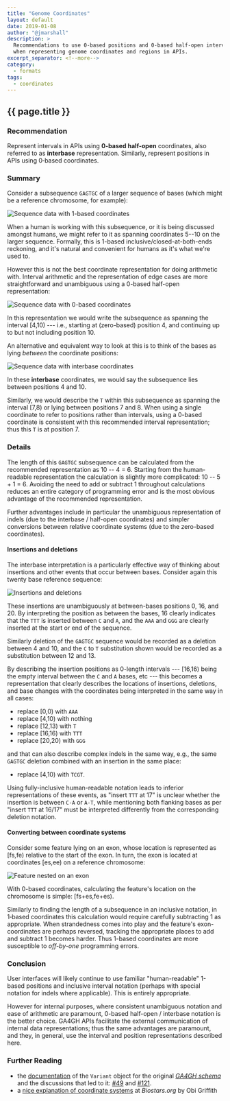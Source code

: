 ```yaml
---
title: "Genome Coordinates"
layout: default
date: 2019-01-08
author: "@jmarshall"
description: >
  Recommendations to use 0-based positions and 0-based half-open intervals
  when representing genome coordinates and regions in APIs.
excerpt_separator: <!--more-->
category:
  - formats
tags:
  - coordinates
---
```


## {{ page.title }}

### Recommendation

Represent intervals in APIs using **0-based half-open** coordinates, also referred to as **interbase** representation.
Similarly, represent positions in APIs using 0‑based coordinates.

### Summary

Consider a subsequence `GAGTGC` of a larger sequence of bases (which might be a reference chromosome, for example):

![Sequence data with 1-based coordinates](1-based.svg)

When a human is working with this subsequence, or it is being discussed amongst humans, we might refer to it as spanning coordinates 5--10 on the larger sequence.
Formally, this is 1-based inclusive/closed-at-both-ends reckoning, and it's natural and convenient for humans as it's what we're used to.

However this is not the best coordinate representation for doing arithmetic with.
Interval arithmetic and the representation of edge cases are more straightforward and unambiguous using a 0-based half-open representation:

![Sequence data with 0-based coordinates](0-based.svg)

In this representation we would write the subsequence as spanning the interval \[4,10) --- i.e., starting at (zero-based) position 4, and continuing up to but not including position 10.

An alternative and equivalent way to look at this is to think of the bases as lying _between_ the coordinate positions:

![Sequence data with interbase coordinates](interbase.svg)

In these **interbase** coordinates, we would say the subsequence lies between positions 4 and 10.

Similarly, we would describe the `T` within this subsequence as spanning the interval \[7,8) or lying between positions 7 and 8.
When using a single coordinate to refer to positions rather than intervals, using a 0-based coordinate is consistent with this recommended interval representation; thus this `T` is at position 7.

### Details

The length of this `GAGTGC` subsequence can be calculated from the recommended representation as 10 -- 4 = 6.
Starting from the human-readable representation the calculation is slightly more complicated: 10 -- 5 + 1 = 6.
Avoiding the need to add or subtract 1 throughout calculations reduces an entire category of programming error and is the most obvious advantage of the recommended representation.

Further advantages include in particular the unambiguous representation of indels (due to the interbase / half-open coordinates) and simpler conversions between relative coordinate systems (due to the zero-based coordinates).

#### Insertions and deletions

The interbase interpretation is a particularly effective way of thinking about insertions and other events that occur between bases.
Consider again this twenty base reference sequence:

![Insertions and deletions](indels.svg)

These insertions are unambiguously at between-bases positions 0, 16, and 20.
By interpreting the position as between the bases, 16 clearly indicates that the `TTT` is inserted between `C` and `A`, and the `AAA` and `GGG` are clearly inserted at the start or end of the sequence.

Similarly deletion of the `GAGTGC` sequence would be recorded as a deletion between 4 and 10, and the `C` to `T` substitution shown would be recorded as a substitution between 12 and 13.

By describing the insertion positions as 0-length intervals --- \[16,16) being the empty interval between the `C` and `A` bases, etc --- this becomes a representation that clearly describes the locations of insertions, deletions, and base changes with the coordinates being interpreted in the same way in all cases:

* replace \[0,0) with `AAA`
* replace \[4,10) with nothing
* replace \[12,13) with `T`
* replace \[16,16) with `TTT`
* replace \[20,20) with `GGG`

and that can also describe complex indels in the same way, e.g., the same `GAGTGC` deletion combined with an insertion in the same place:

* replace \[4,10) with `TCGT`.

Using fully-inclusive human-readable notation leads to inferior representations of these events, as "insert `TTT` at 17" is unclear whether the insertion is between `C-A` or `A-T`, while mentioning both flanking bases as per "insert `TTT` at 16/17" must be interpreted differently from the corresponding deletion notation.

#### Converting between coordinate systems

Consider some feature lying on an exon, whose location is represented as \[fs,fe) relative to the start of the exon.
In turn, the exon is located at coordinates \[es,ee) on a reference chromosome:

![Feature nested on an exon](nested.svg)

With 0-based coordinates, calculating the feature's location on the chromosome is simple: \[fs+es,fe+es).

Similarly to finding the length of a subsequence in an inclusive notation, in 1‑based coordinates this calculation would require carefully subtracting 1 as appropriate.
When strandedness comes into play and the feature's exon-coordinates are perhaps reversed, tracking the appropriate places to add and subtract 1 becomes harder.
Thus 1-based coordinates are more susceptible to _off-by-one_ programming errors.

### Conclusion

User interfaces will likely continue to use familiar "human-readable" 1-based positions and inclusive interval notation (perhaps with special notation for indels where applicable).
This is entirely appropriate.

However for internal purposes, where consistent unambiguous notation and ease of arithmetic are paramount, 0-based half-open / interbase notation is the better choice.
GA4GH APIs facilitate the external communication of internal data representations; thus the same advantages are paramount, and they, in general, use the interval and position representations described here.

### Further Reading

* the [documentation](https://ga4gh-schemas.readthedocs.io/en/latest/schemas/variants.proto.html#protobuf.Variant) of the `Variant` object for the original [_GA4GH schema_](https://github.com/ga4gh/ga4gh-schemas)
and the discussions that led to it:
[#49](https://github.com/ga4gh/ga4gh-schemas/pull/49#issuecomment-44503976)
and [#121](https://github.com/ga4gh/ga4gh-schemas/issues/121).
* a [nice explanation of coordinate systems](https://www.biostars.org/p/84686/) at _Biostars.org_ by Obi Griffith

